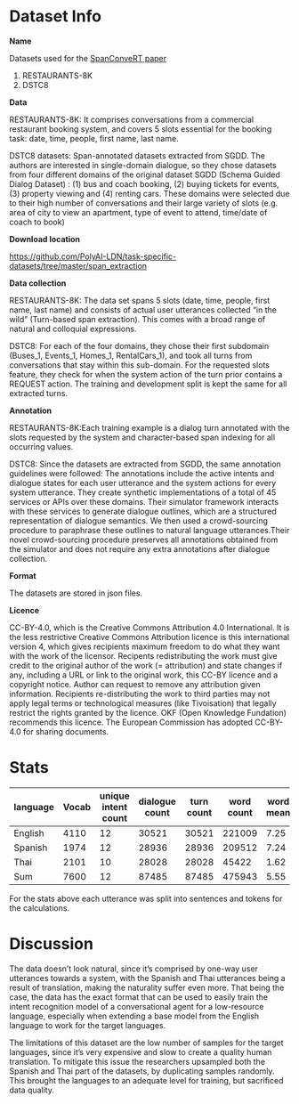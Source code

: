 # Dataset Info

**Name** <p>Datasets used for the [SpanConveRT paper](https://arxiv.org/pdf/2005.08866.pdf)
1. RESTAURANTS-8K
2. DSTC8
 </p>

**Data** <p>

RESTAURANTS-8K: It comprises conversations from a commercial restaurant booking system, and covers 5 slots essential for the booking task: date, time, people, first name, last name.

DSTC8 datasets: Span-annotated datasets extracted from SGDD. The authors are interested in single-domain dialogue, so they chose
datasets from four different domains of the original dataset SGDD (Schema Guided Dialog Dataset) : (1) bus and coach booking, (2) buying tickets for events, (3) property viewing and (4) renting cars. These domains were selected due to their high number of conversations and their large variety of slots (e.g. area of city to view an apartment, type of event to attend, time/date of coach to book) </p>

**Download location** <p>https://github.com/PolyAI-LDN/task-specific-datasets/tree/master/span_extraction</p>

**Data collection** <p> 
RESTAURANTS-8K: The data set spans 5 slots (date, time, people, first name, last name) and consists of actual user utterances collected “in the wild” (Turn-based span extraction). This comes with a broad range of natural and colloquial expressions. </p>

<p> DSTC8: For each of the four domains, they chose their first subdomain (Buses_1, Events_1, Homes_1, RentalCars_1), and took all turns from conversations that stay within this sub-domain. For the requested slots feature, they check for when the system action of the turn prior contains a REQUEST action. The training and development split is kept the same for all
extracted turns. </p>

**Annotation** <p>
<p>RESTAURANTS-8K:Each training example is a dialog turn annotated with the slots requested by the system and character-based span indexing for all occurring values. </p>
<p>DSTC8: Since the datasets are extracted from SGDD, the same annotation guidelines were followed: The annotations include the active intents and dialogue states for each user utterance and the system actions for every system utterance. They create synthetic implementations of a total of 45 services or APIs over these domains. Their simulator framework interacts with these services to generate dialogue outlines, which are a structured representation of dialogue semantics. We then used a crowd-sourcing procedure to paraphrase these outlines to natural language utterances.Their novel crowd-sourcing procedure preserves all annotations obtained from the simulator and does not require any
extra annotations after dialogue collection.</p>

**Format** <p>The datasets are stored in json files.

**Licence** <p>CC-BY-4.0, which is the Creative Commons Attribution 4.0 International. It is the less restrictive Creative Commons Attribution licence is this international version 4, which gives recipients maximum freedom to do what they want with the work of the licensor. Recipents redistributing the work must give credit to the original author of the work (= attribution) and state changes if any, including a URL or link to the original work, this CC-BY licence and a copyright notice. Author can request to remove any attribution given information. Recipients re-distributing the work to third parties may not apply legal terms or technological measures (like Tivoisation) that legally restrict the rights granted by the licence. OKF (Open Knowledge Fundation) recommends this licence. The European Commission has adopted CC-BY-4.0 for sharing documents.
# Stats
<p>
  
</p>

| language | Vocab | unique intent count | dialogue count | turn count | word count | word mean | word std | sentence count | sentence mean | sentence std |
|----------|-------|---------------------|----------------|------------|------------|-----------|----------|----------------|---------------|--------------|
| English  | 4110  | 12                  | 30521          | 30521      | 221009     | 7.25      | 2.50     | 30580          | 1.001         | 0.044        |
| Spanish  | 1974  | 12                  | 28936          | 28936      | 209512     | 7.24      | 2.75     | 28968          | 1.001         | 0.033        |
| Thai     | 2101  | 10                  | 28028          | 28028      | 45422      | 1.62      | 0.96     | 28184          | 1.005         | 0.080        | 
| Sum      | 7600  | 12                  | 87485          | 87485      | 475943     | 5.55      | 3.46     | 87732          | 1.002         | 0.005        | 

<p>For the stats above each utterance was split into sentences and tokens for the calculations.</p>

# Discussion
<p>The data doesn’t look natural, since it’s comprised by one-way user utterances towards a system, with the Spanish and Thai utterances being a result of translation, making the naturality suffer even more. That being the case, the data has the exact format that can be used to easily train the intent recognition model of a conversational agent for a low-resource language, especially when extending a base model from the English language to work for the target languages.</p><p>The limitations of this dataset are the low number of samples for the target languages, since it’s very expensive and slow to create a quality human translation. To mitigate this issue the researchers upsampled both the Spanish and Thai part of the datasets, by duplicating samples randomly. This brought the languages to an adequate level for training, but sacrificed data quality.</p>
